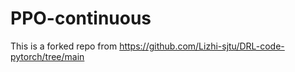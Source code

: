 # PPO-continuous
This is a forked repo from https://github.com/Lizhi-sjtu/DRL-code-pytorch/tree/main

